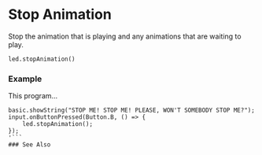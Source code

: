 # Stop Animation

Stop the animation that is playing and any animations that are waiting to
play.

```sig
led.stopAnimation()
```

### Example

This program...

```blocks
basic.showString("STOP ME! STOP ME! PLEASE, WON'T SOMEBODY STOP ME?");
input.onButtonPressed(Button.B, () => {
    led.stopAnimation();
});
'```
### See Also



